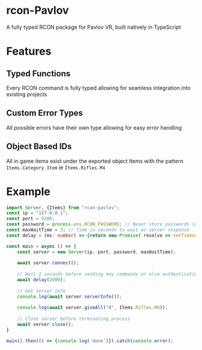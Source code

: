 # rcon-Pavlov
A fully typed RCON package for Pavlov VR, built natively in TypeScript

# Features
## Typed Functions
Every RCON command is fully typed allowing for seamless integration into existing projects

## Custom Error Types
All possible errors have their own type allowing for easy error handling

## Object Based IDs
All in game items exist under the exported object Items with the pattern `Items.Category.Item` ie `Items.Rifles.M4`

# Example

```ts
import Server, {Items} from "rcon-pavlov";
const ip = "127.0.0.1";
const port = 9100;
const password = process.env.RCON_PASSWORD; // Never store passwords in code
const maxWaitTime = 3; // Time in seconds to wait on server response
const delay = (ms: number) => {return new Promise( resolve => setTimeout(resolve, ms));}

const main = async () => {
    const server = new Server(ip, port, password, maxWaitTime);
    
    await server.connect();
    
    // Wait 2 seconds before sending any commands or else authentication may fail
    await delay(2000);
    
    // Get server info
    console.log(await server.serverInfo());
    
    console.log(await server.giveAll("0", Items.Rifles.M4));
    
    // Close server before terminating process
    await server.close();
}

main().then(() => {console.log('done')}).catch(console.error);
```

